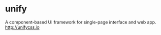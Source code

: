 unify
=====

A component-based UI framework for single-page interface and web app. http://unifycss.io
